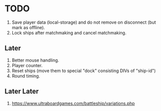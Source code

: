# TODO

1. Save player data (local-storage) and do not remove on disconnect (but mark as offline).
1. Lock ships after matchmaking and cancel matchmaking.

## Later

1. Better mouse handling.
1. Player counter.
1. Reset ships (move them to special "dock" consisting DIVs of "ship-id")
1. Round timing.

## Later Later

1. <https://www.ultraboardgames.com/battleship/variations.php>
